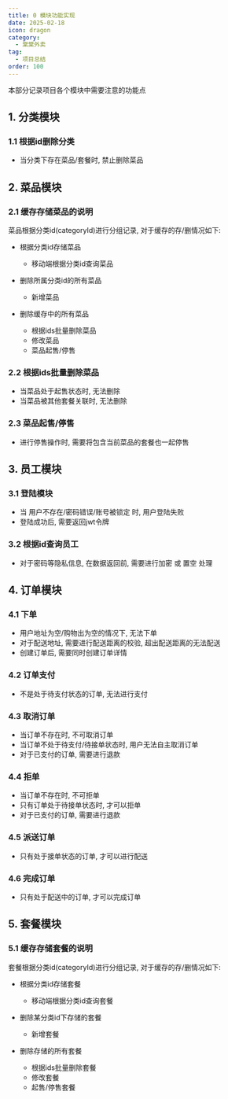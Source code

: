 ```yaml
---
title: 0 模块功能实现
date: 2025-02-18
icon: dragon
category:
  - 棠棠外卖
tag:
  - 项目总结
order: 100
---
```


本部分记录项目各个模块中需要注意的功能点

<!-- more -->

## 1. 分类模块

### 1.1 根据id删除分类

- 当分类下存在菜品/套餐时, 禁止删除菜品

## 2. 菜品模块

### 2.1 缓存存储菜品的说明

菜品根据分类id(categoryId)进行分组记录, 对于缓存的存/删情况如下:

- 根据分类id存储菜品
  - 移动端根据分类id查询菜品

- 删除所属分类id的所有菜品
  - 新增菜品

- 删除缓存中的所有菜品
  - 根据ids批量删除菜品
  - 修改菜品
  - 菜品起售/停售

### 2.2 根据ids批量删除菜品

- 当菜品处于起售状态时, 无法删除
- 当菜品被其他套餐关联时, 无法删除

### 2.3 菜品起售/停售

- 进行停售操作时, 需要将包含当前菜品的套餐也一起停售

## 3. 员工模块

### 3.1 登陆模块

- 当 用户不存在/密码错误/账号被锁定 时, 用户登陆失败
- 登陆成功后, 需要返回jwt令牌

### 3.2 根据id查询员工

- 对于密码等隐私信息, 在数据返回前, 需要进行加密 或 置空 处理

## 4. 订单模块

### 4.1 下单

- 用户地址为空/购物出为空的情况下, 无法下单
- 对于配送地址, 需要进行配送距离的校验, 超出配送距离的无法配送
- 创建订单后, 需要同时创建订单详情

### 4.2 订单支付

- 不是处于待支付状态的订单, 无法进行支付

### 4.3 取消订单

- 当订单不存在时, 不可取消订单
- 当订单不处于待支付/待接单状态时, 用户无法自主取消订单
- 对于已支付的订单, 需要进行退款

### 4.4 拒单

- 当订单不存在时, 不可拒单
- 只有订单处于待接单状态时, 才可以拒单
- 对于已支付的订单, 需要进行退款

### 4.5 派送订单

- 只有处于接单状态的订单, 才可以进行配送

### 4.6 完成订单

- 只有处于配送中的订单, 才可以完成订单

## 5. 套餐模块

### 5.1 缓存存储套餐的说明

套餐根据分类id(categoryId)进行分组记录, 对于缓存的存/删情况如下:

- 根据分类id存储套餐
  - 移动端根据分类id查询套餐

- 删除某分类id下存储的套餐
  - 新增套餐

- 删除存储的所有套餐
  - 根据ids批量删除套餐
  - 修改套餐
  - 起售/停售套餐